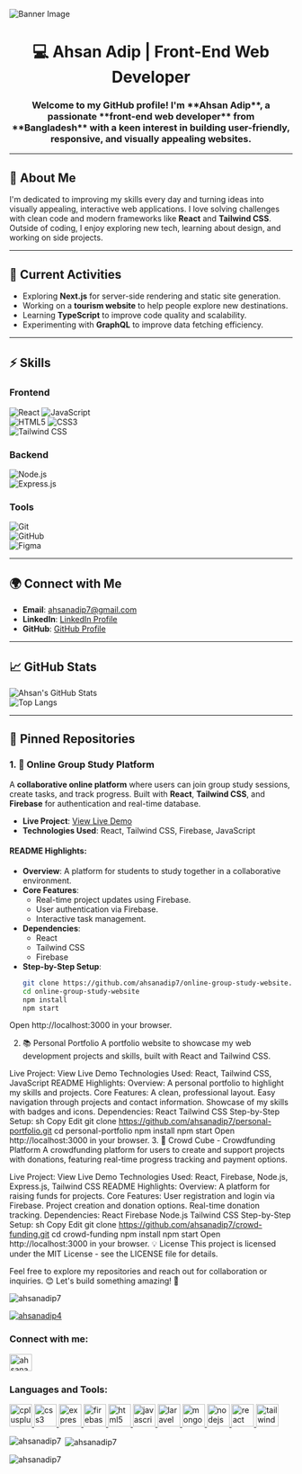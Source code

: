 

![Banner Image](https://i.ibb.co/B5npmxwH/profilegithub.jpg)


<h1 align="center">💻 Ahsan Adip | Front-End Web Developer</h1>
<h3 align="center">Welcome to my GitHub profile! I'm **Ahsan Adip**, a passionate **front-end web developer** from **Bangladesh** with a keen interest in building user-friendly, responsive, and visually appealing websites.</h3>

---

## 💬 About Me
I'm dedicated to improving my skills every day and turning ideas into visually appealing, interactive web applications. I love solving challenges with clean code and modern frameworks like **React** and **Tailwind CSS**. Outside of coding, I enjoy exploring new tech, learning about design, and working on side projects.

---

## 🌱 Current Activities
- Exploring **Next.js** for server-side rendering and static site generation.
- Working on a **tourism website** to help people explore new destinations.
- Learning **TypeScript** to improve code quality and scalability.
- Experimenting with **GraphQL** to improve data fetching efficiency.

---

## ⚡️ Skills

### Frontend
![React](https://img.shields.io/badge/React-61DAFB?style=flat-square&logo=react&logoColor=white) 
![JavaScript](https://img.shields.io/badge/JavaScript-F7DF1E?style=flat-square&logo=javascript&logoColor=black)  
![HTML5](https://img.shields.io/badge/HTML5-E34F26?style=flat-square&logo=html5&logoColor=white) 
![CSS3](https://img.shields.io/badge/CSS3-1572B6?style=flat-square&logo=css3&logoColor=white)  
![Tailwind CSS](https://img.shields.io/badge/Tailwind%20CSS-06B6D4?style=flat-square&logo=tailwind-css&logoColor=white)

### Backend  
![Node.js](https://img.shields.io/badge/Node.js-339933?style=flat-square&logo=node.js&logoColor=white)  
![Express.js](https://img.shields.io/badge/Express.js-000000?style=flat-square&logo=express&logoColor=white)

### Tools  
![Git](https://img.shields.io/badge/Git-F05032?style=flat-square&logo=git&logoColor=white)  
![GitHub](https://img.shields.io/badge/GitHub-181717?style=flat-square&logo=github&logoColor=white)  
![Figma](https://img.shields.io/badge/Figma-F24E1E?style=flat-square&logo=figma&logoColor=white)

---

## 🌍 Connect with Me

- **Email**: [ahsanadip7@gmail.com](mailto:ahsanadip7@gmail.com)
- **LinkedIn**: [LinkedIn Profile](https://www.linkedin.com/in/ahsanadip7)
- **GitHub**: [GitHub Profile](https://github.com/ahsanadip7)

---

## 📈 GitHub Stats

![Ahsan's GitHub Stats](https://github-readme-stats.vercel.app/api?username=ahsanadip7&show_icons=true&hide_title=true&hide=prs&count_private=true&theme=radical)  
![Top Langs](https://github-readme-stats.vercel.app/api/top-langs/?username=ahsanadip7&layout=compact&theme=radical)

---

## 📂 Pinned Repositories

### 1. **🔧 Online Group Study Platform**

A **collaborative online platform** where users can join group study sessions, create tasks, and track progress. Built with **React**, **Tailwind CSS**, and **Firebase** for authentication and real-time database.

- **Live Project**: [View Live Demo](https://assignment-no-10-17056.web.app/)
- **Technologies Used**: React, Tailwind CSS, Firebase, JavaScript

#### README Highlights:
- **Overview**: A platform for students to study together in a collaborative environment.
- **Core Features**:
  - Real-time project updates using Firebase.
  - User authentication via Firebase.
  - Interactive task management.
- **Dependencies**:
  - React
  - Tailwind CSS
  - Firebase
- **Step-by-Step Setup**:
  ```sh
  git clone https://github.com/ahsanadip7/online-group-study-website.git
  cd online-group-study-website
  npm install
  npm start
Open http://localhost:3000 in your browser.

2. 📚 Personal Portfolio
A portfolio website to showcase my web development projects and skills, built with React and Tailwind CSS.

Live Project: View Live Demo
Technologies Used: React, Tailwind CSS, JavaScript
README Highlights:
Overview: A personal portfolio to highlight my skills and projects.
Core Features:
A clean, professional layout.
Easy navigation through projects and contact information.
Showcase of my skills with badges and icons.
Dependencies:
React
Tailwind CSS
Step-by-Step Setup:
sh
Copy
Edit
git clone https://github.com/ahsanadip7/personal-portfolio.git
cd personal-portfolio
npm install
npm start
Open http://localhost:3000 in your browser.
3. 💸 Crowd Cube - Crowdfunding Platform
A crowdfunding platform for users to create and support projects with donations, featuring real-time progress tracking and payment options.

Live Project: View Live Demo
Technologies Used: React, Firebase, Node.js, Express.js, Tailwind CSS
README Highlights:
Overview: A platform for raising funds for projects.
Core Features:
User registration and login via Firebase.
Project creation and donation options.
Real-time donation tracking.
Dependencies:
React
Firebase
Node.js
Tailwind CSS
Step-by-Step Setup:
sh
Copy
Edit
git clone https://github.com/ahsanadip7/crowd-funding.git
cd crowd-funding
npm install
npm start
Open http://localhost:3000 in your browser.
💡 License
This project is licensed under the MIT License - see the LICENSE file for details.

Feel free to explore my repositories and reach out for collaboration or inquiries. 😊
Let's build something amazing! 🚀








<p align="left"> <img src="https://komarev.com/ghpvc/?username=ahsanadip7&label=Profile%20views&color=0e75b6&style=flat" alt="ahsanadip7" /> </p>

<p align="left"> <a href="https://twitter.com/ahsanadip4" target="blank"><img src="https://img.shields.io/twitter/follow/ahsanadip4?logo=twitter&style=for-the-badge" alt="ahsanadip4" /></a> </p>

<h3 align="left">Connect with me:</h3>
<p align="left">
<a href="https://twitter.com/ahsanadip4" target="blank"><img align="center" src="https://raw.githubusercontent.com/rahuldkjain/github-profile-readme-generator/master/src/images/icons/Social/twitter.svg" alt="ahsanadip4" height="30" width="40" /></a>
</p>

<h3 align="left">Languages and Tools:</h3>
<p align="left"> <a href="https://www.w3schools.com/cpp/" target="_blank" rel="noreferrer"> <img src="https://raw.githubusercontent.com/devicons/devicon/master/icons/cplusplus/cplusplus-original.svg" alt="cplusplus" width="40" height="40"/> </a> <a href="https://www.w3schools.com/css/" target="_blank" rel="noreferrer"> <img src="https://raw.githubusercontent.com/devicons/devicon/master/icons/css3/css3-original-wordmark.svg" alt="css3" width="40" height="40"/> </a> <a href="https://expressjs.com" target="_blank" rel="noreferrer"> <img src="https://raw.githubusercontent.com/devicons/devicon/master/icons/express/express-original-wordmark.svg" alt="express" width="40" height="40"/> </a> <a href="https://firebase.google.com/" target="_blank" rel="noreferrer"> <img src="https://www.vectorlogo.zone/logos/firebase/firebase-icon.svg" alt="firebase" width="40" height="40"/> </a> <a href="https://www.w3.org/html/" target="_blank" rel="noreferrer"> <img src="https://raw.githubusercontent.com/devicons/devicon/master/icons/html5/html5-original-wordmark.svg" alt="html5" width="40" height="40"/> </a> <a href="https://developer.mozilla.org/en-US/docs/Web/JavaScript" target="_blank" rel="noreferrer"> <img src="https://raw.githubusercontent.com/devicons/devicon/master/icons/javascript/javascript-original.svg" alt="javascript" width="40" height="40"/> </a> <a href="https://laravel.com/" target="_blank" rel="noreferrer"> <img src="https://raw.githubusercontent.com/devicons/devicon/master/icons/laravel/laravel-plain-wordmark.svg" alt="laravel" width="40" height="40"/> </a> <a href="https://www.mongodb.com/" target="_blank" rel="noreferrer"> <img src="https://raw.githubusercontent.com/devicons/devicon/master/icons/mongodb/mongodb-original-wordmark.svg" alt="mongodb" width="40" height="40"/> </a> <a href="https://nodejs.org" target="_blank" rel="noreferrer"> <img src="https://raw.githubusercontent.com/devicons/devicon/master/icons/nodejs/nodejs-original-wordmark.svg" alt="nodejs" width="40" height="40"/> </a> <a href="https://reactjs.org/" target="_blank" rel="noreferrer"> <img src="https://raw.githubusercontent.com/devicons/devicon/master/icons/react/react-original-wordmark.svg" alt="react" width="40" height="40"/> </a> <a href="https://tailwindcss.com/" target="_blank" rel="noreferrer"> <img src="https://www.vectorlogo.zone/logos/tailwindcss/tailwindcss-icon.svg" alt="tailwind" width="40" height="40"/> </a> </p>

<p><img align="left" src="https://github-readme-stats.vercel.app/api/top-langs?username=ahsanadip7&show_icons=true&locale=en&layout=compact" alt="ahsanadip7" /></p>

<p>&nbsp;<img align="center" src="https://github-readme-stats.vercel.app/api?username=ahsanadip7&show_icons=true&locale=en" alt="ahsanadip7" /></p>

<p><img align="center" src="https://github-readme-streak-stats.herokuapp.com/?user=ahsanadip7&" alt="ahsanadip7" /></p>

